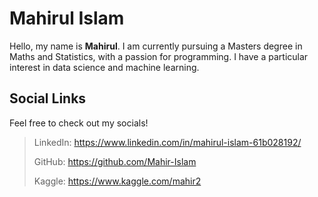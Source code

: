 # Mahirul Islam

Hello, my name is **Mahirul**. I am currently pursuing a Masters degree in Maths and Statistics, with a passion for programming. I have a particular interest in data science and machine learning.

## Social Links
Feel free to check out my socials!
> LinkedIn: https://www.linkedin.com/in/mahirul-islam-61b028192/
> 
> GitHub: https://github.com/Mahir-Islam
> 
> Kaggle: https://www.kaggle.com/mahir2
